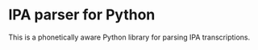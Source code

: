 # IPA parser for Python
This is a phonetically aware Python library for parsing IPA transcriptions.
